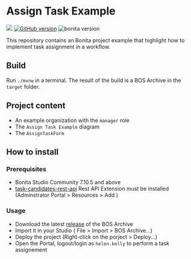 # Assign Task Example

![](https://github.com/Bonitasoft-Community/assign-task-example/workflows/Build/badge.svg)
[![GitHub version](https://badge.fury.io/gh/Bonitasoft-Community%2Fassign-task-example.svg)](https://badge.fury.io/gh/Bonitasoft-Community%2Fassign-task-example)
![bonita version](https://img.shields.io/badge/bonita-7.10.5-red)


This repository contains an Bonita project example that highlight how to implement task assignment in a workflow.

## Build 

Run `./mvnw` in a terminal. The result of the build is a BOS Archive in the `target` folder.

## Project content

* An example organization with the `manager` role
* The `Assign Task Example` diagram
* The `AssignTaskForm`

## How to install

### Prerequisites

* Bonita Studio Community 7.10.5 and above
* [task-candidates-rest-api](https://github.com/Bonitasoft-Community/task-candidates-rest-api/releases/) Rest API Extension must be installed (Adminstrator Portal > Resources > Add )

### Usage

* Download the latest [release](https://github.com/Bonitasoft-Community/assign-task-example/releases) of the BOS Archive
* Import it in your Studio ( File > Import > BOS Archive...)
* Deploy the project (Right-click on the porject > Deploy...)
* Open the Portal, logout/login as `helen.kelly` to perform a task assignement
